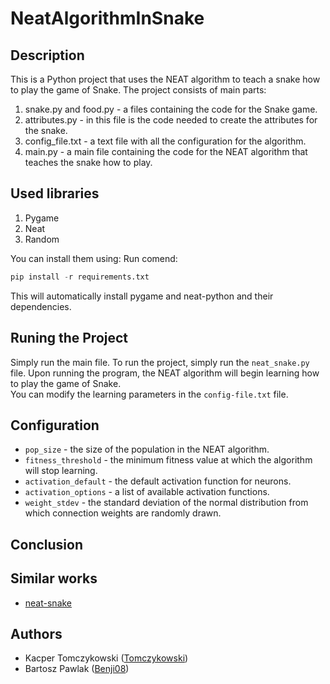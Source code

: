 # NeatAlgorithmInSnake
## Description
This is a Python project that uses the NEAT algorithm to teach a snake how to play the game of Snake. 
The project consists of main parts:  
1. snake.py and food.py - a files containing the code for the Snake game. 
2. attributes.py - in this file is the code needed to create the attributes for the snake.
3. config_file.txt - a text file with all the configuration for the algorithm.
4. main.py - a main file containing the code for the NEAT algorithm that teaches the snake how to play.

## Used libraries
1. Pygame
2. Neat
3. Random  

You can install them using: 
Run comend:
```python
pip install -r requirements.txt
```
This will automatically install pygame and neat-python and their dependencies.

## Runing the Project

Simply run the main file.
To run the project, simply run the `neat_snake.py` file. Upon running the program, the NEAT algorithm will begin learning how to play the game of Snake.  
You can modify the learning parameters in the `config-file.txt` file.



## Configuration
- `pop_size` - the size of the population in the NEAT algorithm.
- `fitness_threshold` - the minimum fitness value at which the algorithm will stop learning.
- `activation_default` - the default activation function for neurons.
- `activation_options` - a list of available activation functions.
- `weight_stdev` - the standard deviation of the normal distribution from which connection weights are randomly drawn.
## Conclusion

## Similar works
- [neat-snake](https://github.com/lia-univali/neat-snake)

## Authors
- Kacper Tomczykowski ([Tomczykowski](https://github.com/Tomczykowski))
- Bartosz Pawlak ([Benji08](https://github.com/Benji08))

